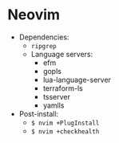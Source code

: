 # Neovim

- Dependencies:
	- `ripgrep`
	- Language servers:
		- efm
		- gopls
		- lua-language-server
		- terraform-ls
		- tsserver
		- yamlls
- Post-install:
	- `$ nvim +PlugInstall`
	- `$ nvim +checkhealth`
